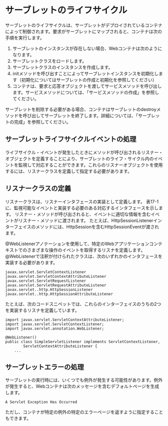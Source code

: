 # サーブレットのライフサイクル
サーブレットのライフサイクルは、サーブレットがデプロイされているコンテナによって制御されます。要求がサーブレットにマップされると、コンテナは次の手順を実行します。

1. サーブレットのインスタンスが存在しない場合、Webコンテナは次のようになります。
1. サーブレットクラスをロードします。
1. サーブレットクラスのインスタンスを作成します。
1. initメソッドを呼び出すことによってサーブレットインスタンスを初期化します（初期化についてはサーブレットの作成と初期化を参照してください）
1. コンテナは、要求と応答オブジェクトを渡してサービスメソッドを呼び出します。サービスメソッドについては、「サービスメソッドの作成」を参照してください。

サーブレットを削除する必要がある場合、コンテナはサーブレットのdestroyメソッドを呼び出してサーブレットを終了します。詳細については、「サーブレットの完成」を参照してください。

## サーブレットライフサイクルイベントの処理
ライフサイクル・イベントが発生したときにメソッドが呼び出されるリスナー・オブジェクトを定義することにより、サーブレットのライフ・サイクル内のイベントを監視して対応することができます。これらのリスナーオブジェクトを使用するには、リスナークラスを定義して指定する必要があります。

## リスナークラスの定義
リスナークラスは、リスナーインタフェースの実装として定義します。 表17-1に、監視可能なイベントと実装する必要のある対応するインタフェースを示します。 リスナー・メソッドが呼び出されると、イベントに適切な情報を含むイベントがリスナー・メソッドに渡されます。 たとえば、HttpSessionListenerインターフェイスのメソッドには、HttpSessionを含むHttpSessionEventが渡されます。

@WebListenerアノテーションを使用して、特定のWebアプリケーションコンテキストでのさまざまな操作のイベントを取得するリスナを定義します。 @WebListenerで注釈が付けられたクラスは、次のいずれかのインタフェースを実装する必要があります。
```
javax.servlet.ServletContextListener
javax.servlet.ServletContextAttributeListener
javax.servlet.ServletRequestListener
javax.servlet.ServletRequestAttributeListener
javax.servlet..http.HttpSessionListener
javax.servlet..http.HttpSessionAttributeListener
```

たとえば、次のコードスニペットでは、これらのインターフェイスのうちの2つを実装するリスナを定義しています。
```
import javax.servlet.ServletContextAttributeListener;
import javax.servlet.ServletContextListener;
import javax.servlet.annotation.WebListener;

@WebListener()
public class SimpleServletListener implements ServletContextListener,
        ServletContextAttributeListener {
    ...
```

## サーブレットエラーの処理
サーブレットの実行時には、いくつでも例外が発生する可能性があります。例外が発生すると、Webコンテナは次のメッセージを含むデフォルトページを生成します。
```
A Servlet Exception Has Occurred
```

ただし、コンテナが特定の例外の特定のエラーページを返すように指定することもできます。
